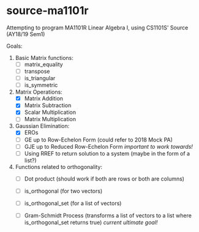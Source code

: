 # source-ma1101r
Attempting to program MA1101R Linear Algebra I, using CS1101S' Source (AY18/19 Sem1)


Goals:
1. Basic Matrix functions:
   - [ ] matrix_equality
   - [ ] transpose
   - [ ] is_triangular
   - [ ] is_symmetric
2. Matrix Operations:
   - [x] Matrix Addition
   - [x] Matrix Subtraction
   - [x] Scalar Multiplication
   - [ ] Matrix Multiplication
3. Gaussian Elimination:
   - [x] EROs
   - [ ] GE up to Row-Echelon Form (could refer to 2018 Mock PA)
   - [ ] GJE up to Reduced Row-Echelon Form *important to work towards!*
   - [ ] Using RREF to return solution to a system (maybe in the form of a list?)
4. Functions related to orthogonality:
   - [ ] Dot product (should work if both are rows or both are columns)
   - [ ] is_orthogonal (for two vectors)
   - [ ] is_orthogonal_set (for a list of vectors)
   - [ ] Gram-Schmidt Process (transforms a list of vectors to a list where is_orthogonal_set returns true) *current ultimate goal!*


